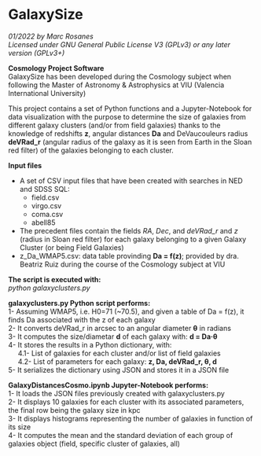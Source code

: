 # GalaxySize

*01/2022 by Marc Rosanes*  
*Licensed under GNU General Public License V3 (GPLv3) or any later version (GPLv3+)*

**Cosmology Project Software**  
GalaxySize has been developed during the Cosmology subject when following the 
Master of Astronomy & Astrophysics at VIU (Valencia International University)  

This project contains a set of Python functions and a Jupyter-Notebook 
for data visualization with the purpose to determine the size of galaxies from different 
galaxy clusters (and/or from field galaxies) thanks to the knowledge of redshifts **z**, 
angular distances **Da** and DeVaucouleurs radius **deVRad_r** (angular radius of the galaxy as 
it is seen from Earth in the Sloan red filter) of the galaxies belonging to each cluster.

**Input files**
- A set of CSV input files that have been created with searches in NED and SDSS SQL:
    - field.csv
    - virgo.csv
    - coma.csv
    - abell85
- The precedent files contain the fields *RA*, *Dec*, and *deVRad_r* and *z* (radius in Sloan red filter) for each galaxy belonging to a given Galaxy Cluster (or being Field Galaxies)  
- z_Da_WMAP5.csv: data table provinding **Da = f(z)**; provided by dra. Beatriz Ruiz during the course of the Cosmology subject at VIU

**The script is executed with:**  
*python galaxyclusters.py*  

**galaxyclusters.py Python script performs:**  
1- Assuming WMAP5, i.e. H0=71 (~70.5), and given a table of Da = f(z), it finds Da associated with the z of each galaxy  
2- It converts deVRad_r in arcsec to an angular diameter **θ** in radians  
3- It computes the size/diametar **d** of each galaxy with: **d = Da·θ**  
4- It stores the results in a Python dictionary, with:  
&nbsp;&nbsp;&nbsp;&nbsp; 4.1- List of galaxies for each cluster and/or list of field galaxies  
&nbsp;&nbsp;&nbsp;&nbsp; 4.2- List of parameters for each galaxy: **z, Da, deVRad_r, θ, d**  
5- It serializes the dictionary using JSON and stores it in a JSON file   

**GalaxyDistancesCosmo.ipynb Jupyter-Notebook performs:**  
1- It loads the JSON files previously created with galaxyclusters.py  
2- It displays 10 galaxies for each cluster with its associated parameters, the final row being the galaxy size in kpc  
3- It displays histograms representing the number of galaxies in function of its size  
4- It computes the mean and the standard deviation of each group of galaxies object (field, specific cluster of galaxies, all)  


